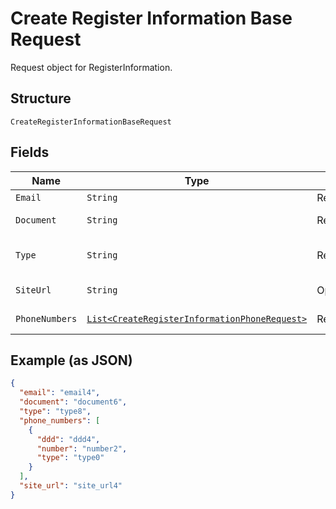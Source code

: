 
# Create Register Information Base Request

Request object for RegisterInformation.

## Structure

`CreateRegisterInformationBaseRequest`

## Fields

| Name | Type | Tags | Description | Getter | Setter |
|  --- | --- | --- | --- | --- | --- |
| `Email` | `String` | Required | - | String getEmail() | setEmail(String email) |
| `Document` | `String` | Required | - | String getDocument() | setDocument(String document) |
| `Type` | `String` | Required | "individual" ou "corporation" | String getType() | setType(String type) |
| `SiteUrl` | `String` | Optional | - | String getSiteUrl() | setSiteUrl(String siteUrl) |
| `PhoneNumbers` | [`List<CreateRegisterInformationPhoneRequest>`](../../doc/models/create-register-information-phone-request.md) | Required | - | List<CreateRegisterInformationPhoneRequest> getPhoneNumbers() | setPhoneNumbers(List<CreateRegisterInformationPhoneRequest> phoneNumbers) |

## Example (as JSON)

```json
{
  "email": "email4",
  "document": "document6",
  "type": "type8",
  "phone_numbers": [
    {
      "ddd": "ddd4",
      "number": "number2",
      "type": "type0"
    }
  ],
  "site_url": "site_url4"
}
```

